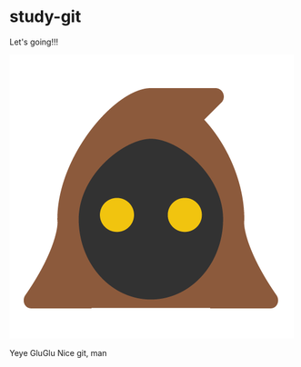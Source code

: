 # study-git

Let's going!!!

![Yeah!!!](./files/Star-Wars-avatar-icon-Jawa.png)

Yeye GluGlu
Nice git, man
